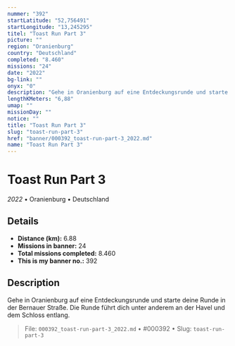 ```yaml
---
nummer: "392"
startLatitude: "52,756491"
startLongitude: "13,245295"
titel: "Toast Run Part 3"
picture: ""
region: "Oranienburg"
country: "Deutschland"
completed: "8.460"
missions: "24"
date: "2022"
bg-link: ""
onyx: "0"
description: "Gehe in Oranienburg auf eine Entdeckungsrunde und starte deine Runde in der Bernauer Straße.\nDie Runde führt dich unter anderem an der Havel und dem Schloss entlang."
lengthKMeters: "6,88"
umap: ""
missionDay: ""
notice: ""
title: "Toast Run Part 3"
slug: "toast-run-part-3"
href: "banner/000392_toast-run-part-3_2022.md"
name: "Toast Run Part 3"
---
```

# Toast Run Part 3

*2022* • Oranienburg • Deutschland





## Details
- **Distance (km):** 6.88
- **Missions in banner:** 24
- **Total missions completed:** 8.460
- **This is my banner no.:** 392



## Description
Gehe in Oranienburg auf eine Entdeckungsrunde und starte deine Runde in der Bernauer Straße.
Die Runde führt dich unter anderem an der Havel und dem Schloss entlang.




> File: `000392_toast-run-part-3_2022.md`
> • #000392
> • Slug: `toast-run-part-3`
